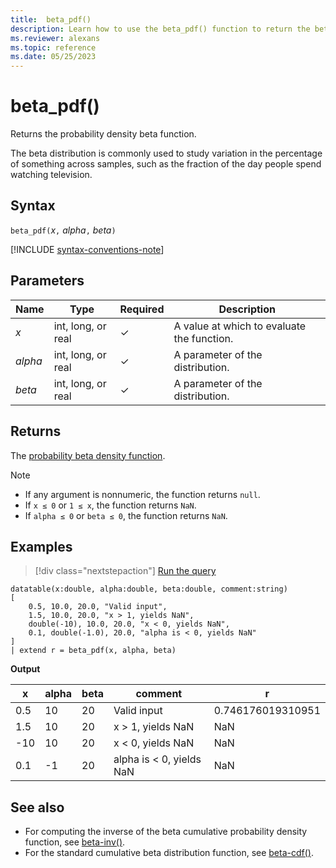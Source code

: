 ```yaml
---
title:  beta_pdf()
description: Learn how to use the beta_pdf() function to return the beta probability density function. 
ms.reviewer: alexans
ms.topic: reference
ms.date: 05/25/2023
---
```

# beta_pdf()

Returns the probability density beta function.

The beta distribution is commonly used to study variation in the percentage of something across samples, such as the fraction of the day people spend watching television.

## Syntax

`beta_pdf(`*x*`,` *alpha*`,` *beta*`)`

[!INCLUDE [syntax-conventions-note](../../includes/syntax-conventions-note.md)]

## Parameters

|Name|Type|Required|Description|
|--|--|--|--|
| *x* | int, long, or real | &check;| A value at which to evaluate the function.|
| *alpha* | int, long, or real | &check;| A parameter of the distribution.|
| *beta* | int, long, or real | &check;| A parameter of the distribution.|

## Returns

The [probability beta density function](https://en.wikipedia.org/wiki/Beta_distribution#Probability_density_function).

> [!NOTE]
>
> * If any argument is nonnumeric, the function returns `null`.
> * If `x ≤ 0` or `1 ≤ x`, the function returns `NaN`.
> * If `alpha ≤ 0` or `beta ≤ 0`, the function returns `NaN`.

## Examples

> [!div class="nextstepaction"]
> <a href="https://dataexplorer.azure.com/clusters/help/databases/Samples?query=H4sIAAAAAAAAA22PwQrCMBBE7/mKoacWYkgEL0X9hB69iEhqogbStLQpRPDjjWmph7oLyw7M22WU9LFrq/NQqnaMC4W03VMuqtb+J25t02jny8H3xj0KciaIxdmOQnDGKbZpZidpjYJx3egzmjxi5Qk4QlC8jLZqQCWr2Tn9yjeCFytiD/6H4CzeWTD25WYiRYEZViC5kDd08Nop9DiklNdO3fMw55+CFx9P6bKEIAEAAA==" target="_blank">Run the query</a>

```kusto
datatable(x:double, alpha:double, beta:double, comment:string)
[
    0.5, 10.0, 20.0, "Valid input",
    1.5, 10.0, 20.0, "x > 1, yields NaN",
    double(-10), 10.0, 20.0, "x < 0, yields NaN",
    0.1, double(-1.0), 20.0, "alpha is < 0, yields NaN"
]
| extend r = beta_pdf(x, alpha, beta)
```

**Output**

|x|alpha|beta|comment|r|
|---|---|---|---|---|
|0.5|10|20|Valid input|0.746176019310951|
|1.5|10|20|x > 1, yields NaN|NaN|
|-10|10|20|x < 0, yields NaN|NaN|
|0.1|-1|20|alpha is < 0, yields NaN|NaN|

## See also

* For computing the inverse of the beta cumulative probability density function, see [beta-inv()](./beta-invfunction.md).
* For the standard cumulative beta distribution function, see [beta-cdf()](./beta-cdffunction.md).

